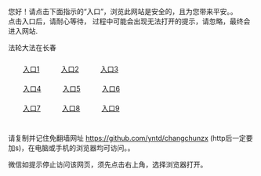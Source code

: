 您好！请点击下面指示的“入口”，浏览此网站是安全的，且为您带来平安。。 <br/>
点击入口后，请耐心等待， 过程中可能会出现无法打开的提示，请忽略，最终会进入网站. </br>

法轮大法在长春<br/>
<div style="padding:10px"><a style="margin:20px" target="_blank" href="https://dlwjx3ardaenk.cloudfront.net/2Qpsp?ejewkpof" id="ccLink1" rel="nofollow">入口1</a> <a target="_blank" style="margin:20px" href="https://d1lwzcwhawv5uo.cloudfront.net/2Qpsp?ankovfd" id="ccLink2" rel="nofollow">入口2</a> <a style="margin:20px" target="_blank" href="https://d1zzobfa353vty.cloudfront.net/2Qpsp?fghoseh" id="ccLink3" rel="nofollow">入口3</a></div>

<div style="padding:10px" ><a style="margin:20px" target="_blank" href="https://dlwjx3ardaenk.cloudfront.net/2Qpsp?ejewkpof" id="ccLink4" rel="nofollow">入口4</a> <a style="margin:20px" href="https://d1lwzcwhawv5uo.cloudfront.net/2Qpsp?ankovfd" target="_blank" id="ccLink5" rel="nofollow">入口5</a> <a style="margin:20px" href="https://d1zzobfa353vty.cloudfront.net/2Qpsp?fghoseh" target="_blank" id="ccLink6" rel="nofollow">入口6</a></div>

<div style="padding:10px"><a style="margin:20px" target="_blank" href="https://dlwjx3ardaenk.cloudfront.net/2Qpsp?ejewkpof" id="ccLink7" rel="nofollow">入口7</a> <a style="margin:20px" href="https://d1lwzcwhawv5uo.cloudfront.net/2Qpsp?ankovfd" target="_blank" id="ccLink8" rel="nofollow">入口8</a> <a style="margin:20px" target="_blank" href="https://d1zzobfa353vty.cloudfront.net/2Qpsp?fghoseh" id="ccLink9" rel="nofollow">入口9</a></div>

<br/>



请复制并记住免翻墙网址 https://github.com/yntd/changchunzx (http后一定要加s)，在电脑或手机的浏览器均可访问。。<br/>

微信如提示停止访问该网页，须先点击右上角，选择浏览器打开。
